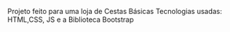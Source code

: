 Projeto feito para uma loja de Cestas Básicas
Tecnologias usadas: HTML,CSS, JS e a Biblioteca Bootstrap
